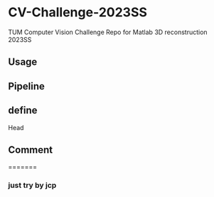 # CV-Challenge-2023SS
TUM Computer Vision Challenge Repo for Matlab 3D reconstruction 2023SS
## Usage
## Pipeline
## define
Head

## Comment
=======
### just try by jcp

## 
